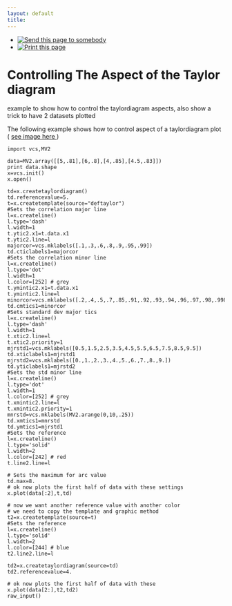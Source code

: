```yaml
---
layout: default
title: 
---
```



  * [ ![Send this page to somebody](media/mail_icon.gif) ](/cdat/quick_reference/controlling-the-aspect-of-the-taylor-diagram/sendto_form)
  * [ ![Print this page](media/print_icon.gif) ](/this.print\(\))

#  Controlling The Aspect of the Taylor diagram

example to show how to control the taylordiagram aspects, also show a trick to
have 2 datasets plotted

The following example shows how to control aspect of a taylordiagram plot ( [
see image here ](/taylor.png) )  

    
    
    import vcs,MV2
    
    data=MV2.array([[5,.81],[6,.8],[4,.85],[4.5,.83]])
    print data.shape
    x=vcs.init()
    x.open()
    
    td=x.createtaylordiagram()
    td.referencevalue=5.
    t=x.createtemplate(source="deftaylor")
    #Sets the correlation major line
    l=x.createline()
    l.type='dash'
    l.width=1
    t.ytic2.x1=t.data.x1
    t.ytic2.line=l
    majorcor=vcs.mklabels([.1,.3,.6,.8,.9,.95,.99])
    td.cticlabels1=majorcor
    #Sets the correlation minor line
    l=x.createline()
    l.type='dot'
    l.width=1
    l.color=[252] # grey
    t.ymintic2.x1=t.data.x1
    t.ymintic2.line=l
    minorcor=vcs.mklabels([.2,.4,.5,.7,.85,.91,.92,.93,.94,.96,.97,.98,.998])
    td.cmtics1=minorcor
    #Sets standard dev major tics
    l=x.createline()
    l.type='dash'
    l.width=1
    t.xtic2.line=l
    t.xtic2.priority=1
    mjrstd1=vcs.mklabels([0.5,1.5,2.5,3.5,4.5,5.5,6.5,7.5,8.5,9.5])
    td.xticlabels1=mjrstd1
    mjrstd2=vcs.mklabels([0.,1.,2.,3.,4.,5.,6.,7.,8.,9.])
    td.yticlabels1=mjrstd2
    #Sets the std minor line
    l=x.createline()
    l.type='dot'
    l.width=1
    l.color=[252] # grey
    t.xmintic2.line=l
    t.xmintic2.priority=1
    mnrstd=vcs.mklabels(MV2.arange(0,10,.25))
    td.xmtics1=mnrstd
    td.ymtics1=mjrstd1
    #Sets the reference
    l=x.createline()
    l.type='solid'
    l.width=2
    l.color=[242] # red
    t.line2.line=l
    
    # Sets the maximum for arc value
    td.max=8.
    # ok now plots the first half of data with these settings
    x.plot(data[:2],t,td)
    
    # now we want another reference value with another color
    # we need to copy the template and graphic method
    t2=x.createtemplate(source=t)
    #Sets the reference
    l=x.createline()
    l.type='solid'
    l.width=2
    l.color=[244] # blue
    t2.line2.line=l
    
    td2=x.createtaylordiagram(source=td)
    td2.referencevalue=4.
    
    # ok now plots the first half of data with these
    x.plot(data[2:],t2,td2)
    raw_input()
